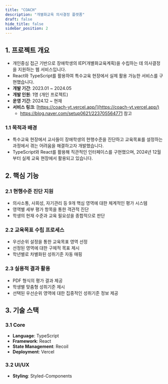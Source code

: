 ```yaml
---
title: "COACH"
description: "개별화교육 의사결정 플랫폼"
draft: false
hide_title: false
sidebar_position: 2
---
```


## 1. 프로젝트 개요
- 개인중심 접근 기반으로 장애학생의 IEP(개별화교육계획)을 수립하는 데 의사결정을 지원하는 웹 서비스입니다.
- React와 TypeScript를 활용하여 특수교육 현장에서 실제 활용 가능한 서비스를 구현했습니다.
- **개발 기간**: 2023.01 ~ 2024.05
- **개발 인원**: 1명 (개인 프로젝트)
- **운영 기간**: 2024.12 ~ 현재
- **서비스 링크**: [https://coach-yt.vercel.app/](https://coach-yt.vercel.app/)
  - https://blog.naver.com/setup0621/223705564771 참고

### 1.1 목적과 배경
- 특수교육 현장에서 교사들이 장애학생의 현행수준을 진단하고 교육목표를 설정하는 과정에서 겪는 어려움을 해결하고자 개발했습니다. 
- TypeScript와 React를 활용해 직관적인 인터페이스를 구현했으며, 2024년 12월부터 실제 교육 현장에서 활용되고 있습니다.

## 2. 핵심 기능

### 2.1 현행수준 진단 지원
- 의사소통, 사회성, 자기관리 등 9개 핵심 영역에 대한 체계적인 평가 시스템
- 영역별 세부 평가 항목을 통한 객관적 진단
- 학생의 현재 수준과 교육 필요성을 종합적으로 판단

### 2.2 교육목표 수립 프로세스
- 우선순위 설정을 통한 교육목표 영역 선정
- 선정된 영역에 대한 구체적 목표 제시
- 학년별로 차별화된 성취기준 자동 매핑

### 2.3 실용적 결과 활용
- PDF 형식의 평가 결과 제공
- 학생별 맞춤형 성취기준 제시
- 선택된 우선순위 영역에 대한 집중적인 성취기준 정보 제공

## 3. 기술 스택

### 3.1 Core
- **Language**: TypeScript
- **Framework**: React
- **State Management**: Recoil
- **Deployment**: Vercel

### 3.2 UI/UX
- **Styling**: Styled-Components